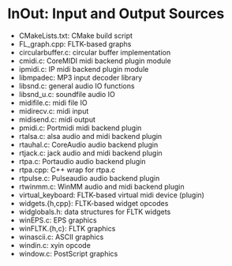 InOut: Input and Output Sources
=====================

- CMakeLists.txt: CMake build script
- FL_graph.cpp: FLTK-based graphs
- circularbuffer.c: circular buffer implementation
- cmidi.c: CoreMIDI midi backend plugin module
- ipmidi.c: IP midi backend plugin module
- libmpadec: MP3 input decoder library
- libsnd.c: general audio IO functions
- libsnd_u.c: soundfile audio IO 
- midifile.c: midi file IO 
- midirecv.c: midi input 
- midisend.c: midi output
- pmidi.c: Portmidi midi backend plugin 
- rtalsa.c: alsa audio and midi backend plugin
- rtauhal.c: CoreAudio audio backend plugin
- rtjack.c: jack audio and midi backend plugin
- rtpa.c: Portaudio audio backend plugin
- rtpa.cpp: C++ wrap for rtpa.c
- rtpulse.c:  Pulseaudio audio backend plugin
- rtwinmm.c: WinMM audio and midi backend plugin
- virtual_keyboard: FLTK-based virtual midi device (plugin)
- widgets.{h,cpp}: FLTK-based widget opcodes
- widglobals.h: data structures for FLTK widgets
- winEPS.c: EPS graphics
- winFLTK.{h,c}: FLTK graphics
- winascii.c: ASCII graphics
- windin.c: xyin opcode
- window.c: PostScript graphics

